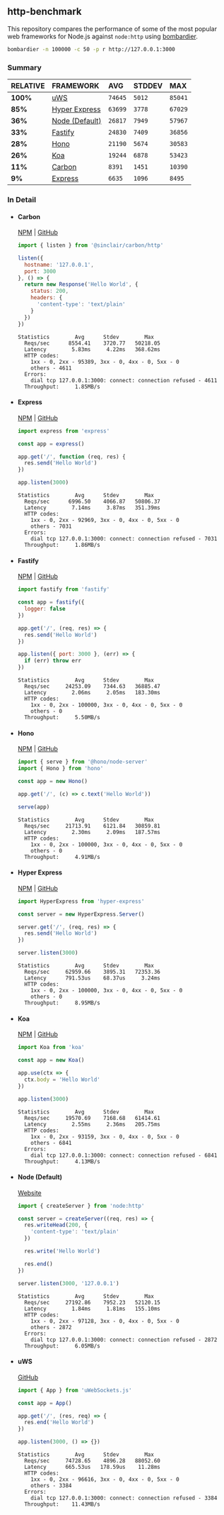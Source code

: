 ## http-benchmark

This repository compares the performance of some of the most popular web frameworks for Node.js against `node:http` using [bombardier](https://github.com/codesenberg/bombardier).

```bash
bombardier -n 100000 -c 50 -p r http://127.0.0.1:3000
```

### Summary

| RELATIVE | FRAMEWORK | AVG | STDDEV | MAX |
| :--- | :--- | :--- | :--- | :--- |
| **100%** | [uWS](#uws) | `74645` | `5012` | `85041` |
| **85%** | [Hyper Express](#hyper-express) | `63699` | `3778` | `67029` |
| **36%** | [Node (Default)](#node-default) | `26817` | `7949` | `57967` |
| **33%** | [Fastify](#fastify) | `24830` | `7409` | `36856` |
| **28%** | [Hono](#hono) | `21190` | `5674` | `30583` |
| **26%** | [Koa](#koa) | `19244` | `6878` | `53423` |
| **11%** | [Carbon](#carbon) | `8391` | `1451` | `10390` |
| **9%** | [Express](#express) | `6635` | `1096` | `8495` |


### In Detail

- #### Carbon
  [NPM](https://npmjs.com/@sinclair/carbon) | [GitHub](https://github.com/sinclairzx81/carbon)
  ```js
  import { listen } from '@sinclair/carbon/http'

  listen({
    hostname: '127.0.0.1',
    port: 3000
  }, () => {
    return new Response('Hello World', {
      status: 200,
      headers: {
        'content-type': 'text/plain'
      }
    })
  })
  ```

  ```
  Statistics        Avg      Stdev        Max
    Reqs/sec      8554.41    3720.77   50218.05
    Latency        5.83ms     4.22ms   368.62ms
    HTTP codes:
      1xx - 0, 2xx - 95389, 3xx - 0, 4xx - 0, 5xx - 0
      others - 4611
    Errors:
      dial tcp 127.0.0.1:3000: connect: connection refused - 4611
    Throughput:     1.85MB/s
  ```

- #### Express
  [NPM](https://npmjs.com/express) | [GitHub](https://github.com/expressjs/express)
  ```js
  import express from 'express'

  const app = express()

  app.get('/', function (req, res) {
    res.send('Hello World')
  })

  app.listen(3000)
  ```

  ```
  Statistics        Avg      Stdev        Max
    Reqs/sec      6996.50    4066.87   50806.37
    Latency        7.14ms     3.87ms   351.39ms
    HTTP codes:
      1xx - 0, 2xx - 92969, 3xx - 0, 4xx - 0, 5xx - 0
      others - 7031
    Errors:
      dial tcp 127.0.0.1:3000: connect: connection refused - 7031
    Throughput:     1.86MB/s
  ```

- #### Fastify
  [NPM](https://npmjs.com/fastify) | [GitHub](https://github.com/fastify/fastify)
  ```js
  import fastify from 'fastify'

  const app = fastify({
    logger: false
  })

  app.get('/', (req, res) => {
    res.send('Hello World')
  })

  app.listen({ port: 3000 }, (err) => {
    if (err) throw err
  })
  ```

  ```
  Statistics        Avg      Stdev        Max
    Reqs/sec     24253.09    7344.63   36885.47
    Latency        2.06ms     2.05ms   183.30ms
    HTTP codes:
      1xx - 0, 2xx - 100000, 3xx - 0, 4xx - 0, 5xx - 0
      others - 0
    Throughput:     5.50MB/s
  ```

- #### Hono
  [NPM](https://npmjs.com/hono) | [GitHub](https://github.com/honojs/hono)
  ```js
  import { serve } from '@hono/node-server'
  import { Hono } from 'hono'

  const app = new Hono()

  app.get('/', (c) => c.text('Hello World'))

  serve(app)
  ```

  ```
  Statistics        Avg      Stdev        Max
    Reqs/sec     21713.91    6121.84   30859.81
    Latency        2.30ms     2.09ms   187.57ms
    HTTP codes:
      1xx - 0, 2xx - 100000, 3xx - 0, 4xx - 0, 5xx - 0
      others - 0
    Throughput:     4.91MB/s
  ```

- #### Hyper Express
  [NPM](https://npmjs.com/hyper-express) | [GitHub](https://github.com/kartikk221/hyper-express)
  ```js
  import HyperExpress from 'hyper-express'

  const server = new HyperExpress.Server()

  server.get('/', (req, res) => {
    res.send('Hello World')
  })

  server.listen(3000)
  ```

  ```
  Statistics        Avg      Stdev        Max
    Reqs/sec     62959.66    3895.31   72353.36
    Latency      791.53us    68.37us     3.24ms
    HTTP codes:
      1xx - 0, 2xx - 100000, 3xx - 0, 4xx - 0, 5xx - 0
      others - 0
    Throughput:     8.95MB/s
  ```

- #### Koa
  [NPM](https://npmjs.com/koa) | [GitHub](https://github.com/koajs/koa)
  ```js
  import Koa from 'koa'

  const app = new Koa()

  app.use(ctx => {
    ctx.body = 'Hello World'
  })

  app.listen(3000)
  ```

  ```
  Statistics        Avg      Stdev        Max
    Reqs/sec     19570.69    7168.68   61414.61
    Latency        2.55ms     2.36ms   205.75ms
    HTTP codes:
      1xx - 0, 2xx - 93159, 3xx - 0, 4xx - 0, 5xx - 0
      others - 6841
    Errors:
      dial tcp 127.0.0.1:3000: connect: connection refused - 6841
    Throughput:     4.13MB/s
  ```

- #### Node (Default)
  [Website](https://nodejs.org/api/http.html)
  ```js
  import { createServer } from 'node:http'

  const server = createServer((req, res) => {
    res.writeHead(200, {
      'content-type': 'text/plain'
    })

    res.write('Hello World')

    res.end()
  })

  server.listen(3000, '127.0.0.1')
  ```

  ```
  Statistics        Avg      Stdev        Max
    Reqs/sec     27192.86    7952.23   52120.15
    Latency        1.84ms     1.81ms   155.10ms
    HTTP codes:
      1xx - 0, 2xx - 97128, 3xx - 0, 4xx - 0, 5xx - 0
      others - 2872
    Errors:
      dial tcp 127.0.0.1:3000: connect: connection refused - 2872
    Throughput:     6.05MB/s
  ```

- #### uWS
  [GitHub](https://github.com/uNetworking/uWebSockets.js)
  ```js
  import { App } from 'uWebSockets.js'

  const app = App()

  app.get('/', (res, req) => {
    res.end('Hello World')
  })

  app.listen(3000, () => {})
  ```

  ```
  Statistics        Avg      Stdev        Max
    Reqs/sec     74728.65    4896.28   88052.60
    Latency      665.53us   178.59us    11.28ms
    HTTP codes:
      1xx - 0, 2xx - 96616, 3xx - 0, 4xx - 0, 5xx - 0
      others - 3384
    Errors:
      dial tcp 127.0.0.1:3000: connect: connection refused - 3384
    Throughput:    11.43MB/s
  ```


